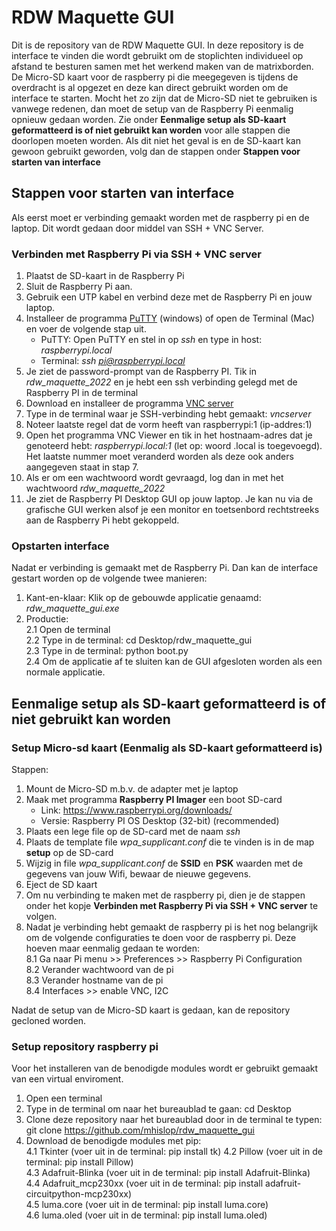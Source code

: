 # RDW Maquette GUI

Dit is de repository van de RDW Maquette GUI. In deze repository is de interface te vinden die wordt gebruikt om de stoplichten individueel op afstand te besturen samen met het werkend maken van de matrixborden. De Micro-SD kaart voor de raspberry pi die meegegeven is tijdens de overdracht is al opgezet en deze kan direct gebruikt worden om de interface te starten. Mocht het zo zijn dat de Micro-SD niet te gebruiken is vanwege redenen, dan moet de setup van de Raspberry Pi eenmalig opnieuw gedaan worden. Zie onder **Eenmalige setup als SD-kaart geformatteerd is of niet gebruikt kan worden** voor alle stappen die doorlopen moeten worden. Als dit niet het geval is en de SD-kaart kan gewoon gebruikt geworden, volg dan de stappen onder **Stappen voor starten van interface**

## Stappen voor starten van interface ##
Als eerst moet er verbinding gemaakt worden met de raspberry pi en de laptop. Dit wordt gedaan door middel van SSH + VNC Server. 

### Verbinden met Raspberry Pi via SSH + VNC server ###
1. Plaatst de SD-kaart in de Raspberry Pi 
2. Sluit de Raspberry Pi aan.
3. Gebruik een UTP kabel en verbind deze met de Raspberry Pi en jouw laptop.
4. Installeer de programma [PuTTY](https://www.putty.org/) (windows) of open de Terminal (Mac) en voer de volgende stap uit.
   - PuTTY: Open PuTTY en stel in op *ssh* en type in host: *raspberrypi.local*
   - Terminal: *ssh pi@raspberrypi.local*
5. Je ziet de password-prompt van de Raspberry PI. Tik in 
*rdw_maquette_2022* en je hebt een ssh verbinding gelegd met de Raspberry PI in de terminal
5. Download en installeer de programma [VNC server](https://www.realvnc.com/en/connect/download/vnc/)
6. Type in de terminal waar je SSH-verbinding hebt gemaakt: *vncserver*
7. Noteer laatste regel dat de vorm heeft van raspberrypi:1 (ip-addres:1)
8. Open het programma VNC Viewer en tik in het hostnaam-adres dat je 
genoteerd hebt: *raspberrypi.local:1* (let op: woord .local is toegevoegd). Het laatste nummer moet veranderd worden als deze ook anders aangegeven staat in stap 7.
9. Als er om een wachtwoord wordt gevraagd, log dan in met het wachtwoord *rdw_maquette_2022*
9. Je ziet de Raspberry PI Desktop GUI op jouw laptop. Je kan nu via de grafische GUI werken 
alsof je een monitor en toetsenbord rechtstreeks aan de Raspberry Pi hebt gekoppeld.

### Opstarten interface ###
Nadat er verbinding is gemaakt met de Raspberry Pi. Dan kan de interface gestart worden op de volgende twee manieren:
1. Kant-en-klaar: Klik op de gebouwde applicatie genaamd: *rdw_maquette_gui.exe*
2. Productie: <br /> 
2.1 Open de terminal <br />
2.2 Type in de terminal: cd Desktop/rdw_maquette_gui <br />
2.3 Type in de terminal: python boot.py <br />
2.4 Om de applicatie af te sluiten kan de GUI afgesloten worden als een normale applicatie. <br /> 

## Eenmalige setup als SD-kaart geformatteerd is of niet gebruikt kan worden ##

### Setup Micro-sd kaart (Eenmalig als SD-kaart geformatteerd is)
Stappen:
1. Mount de Micro-SD m.b.v. de adapter met je laptop
2. Maak met programma **Raspberry PI Imager** een boot SD-card
   - Link: https://www.raspberrypi.org/downloads/
   - Versie: Raspberry PI OS Desktop (32-bit) (recommended)
3. Plaats een lege file op de SD-card met de naam *ssh*
4. Plaats de template file *wpa_supplicant.conf* die te vinden is in de map **setup** op de SD-card
5. Wijzig in file *wpa_supplicant.conf* de **SSID** en **PSK** waarden met de gegevens van jouw Wifi, bewaar de nieuwe gegevens.
6. Eject de SD kaart
7. Om nu verbinding te maken met de raspberry pi, dien je de stappen onder het kopje **Verbinden met Raspberry Pi via SSH + VNC server** te volgen.
8. Nadat je verbinding hebt gemaakt de raspberry pi is het nog belangrijk om de volgende configuraties te doen voor de raspberry pi. Deze hoeven maar eenmalig gedaan te worden: <br />
   8.1 Ga naar Pi menu >> Preferences >> Raspberry Pi Configuration <br />
   8.2 Verander wachtwoord van de pi <br />
   8.3 Verander hostname van de pi <br />
   8.4 Interfaces >> enable VNC, I2C  <br />

Nadat de setup van de Micro-SD kaart is gedaan, kan de repository gecloned worden. 

### Setup repository raspberry pi ###
Voor het installeren van de benodigde modules wordt er gebruikt gemaakt van een virtual enviroment.
1. Open een terminal
2. Type in de terminal om naar het bureaublad te gaan: cd Desktop
3. Clone deze repository naar het bureaublad door in de terminal te typen: git clone https://github.com/mhislop/rdw_maquette_gui
4. Download de benodigde modules met pip: <br />
   4.1 Tkinter (voer uit in de terminal: pip install tk) 
   4.2 Pillow (voer uit in de terminal: pip install Pillow) <br />
   4.3 Adafruit-Blinka (voer uit in de terminal: pip install Adafruit-Blinka) <br />
   4.4 Adafruit_mcp230xx (voer uit in de terminal: pip install adafruit-circuitpython-mcp230xx) <br />
   4.5 luma.core (voer uit in de terminal: pip install luma.core) <br />
   4.6 luma.oled (voer uit in de terminal: pip install luma.oled) <br />
